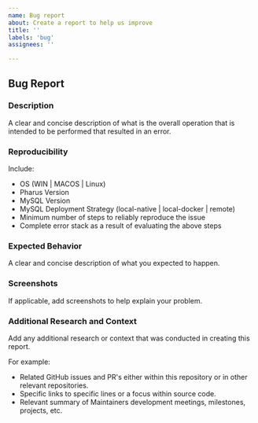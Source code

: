 ```yaml
---
name: Bug report
about: Create a report to help us improve
title: ''
labels: 'bug'
assignees: ''

---
```


## Bug Report

### Description
A clear and concise description of what is the overall operation that is intended to be performed that resulted in an error.

### Reproducibility
Include:
- OS (WIN | MACOS | Linux)
- Pharus Version
- MySQL Version
- MySQL Deployment Strategy (local-native | local-docker | remote)
- Minimum number of steps to reliably reproduce the issue
- Complete error stack as a result of evaluating the above steps

### Expected Behavior
A clear and concise description of what you expected to happen.

### Screenshots
If applicable, add screenshots to help explain your problem.

### Additional Research and Context
Add any additional research or context that was conducted in creating this report.

For example:
- Related GitHub issues and PR's either within this repository or in other relevant repositories.
- Specific links to specific lines or a focus within source code.
- Relevant summary of Maintainers development meetings, milestones, projects, etc.